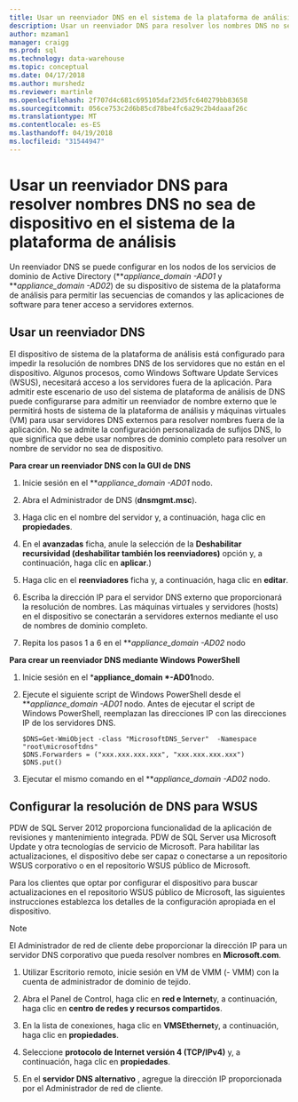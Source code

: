 ```yaml
---
title: Usar un reenviador DNS en el sistema de la plataforma de análisis | Documentos de Microsoft"
description: Usar un reenviador DNS para resolver los nombres DNS no sea de dispositivo en el sistema de la plataforma de análisis.
author: mzaman1
manager: craigg
ms.prod: sql
ms.technology: data-warehouse
ms.topic: conceptual
ms.date: 04/17/2018
ms.author: murshedz
ms.reviewer: martinle
ms.openlocfilehash: 2f707d4c681c695105daf23d5fc640279bb83658
ms.sourcegitcommit: 056ce753c2d6b85cd78be4fc6a29c2b4daaaf26c
ms.translationtype: MT
ms.contentlocale: es-ES
ms.lasthandoff: 04/19/2018
ms.locfileid: "31544947"
---
```

# <a name="use-a-dns-forwarder-to-resolve-non-appliance-dns-names-in-analytics-platform-system"></a>Usar un reenviador DNS para resolver nombres DNS no sea de dispositivo en el sistema de la plataforma de análisis
Un reenviador DNS se puede configurar en los nodos de los servicios de dominio de Active Directory (***appliance_domain *-AD01** y ***appliance_domain *-AD02**) de su dispositivo de sistema de la plataforma de análisis para permitir las secuencias de comandos y las aplicaciones de software para tener acceso a servidores externos.  
  
## <a name="ResolveDNS"></a>Usar un reenviador DNS  
El dispositivo de sistema de la plataforma de análisis está configurado para impedir la resolución de nombres DNS de los servidores que no están en el dispositivo. Algunos procesos, como Windows Software Update Services (WSUS), necesitará acceso a los servidores fuera de la aplicación. Para admitir este escenario de uso del sistema de plataforma de análisis de DNS puede configurarse para admitir un reenviador de nombre externo que le permitirá hosts de sistema de la plataforma de análisis y máquinas virtuales (VM) para usar servidores DNS externos para resolver nombres fuera de la aplicación. No se admite la configuración personalizada de sufijos DNS, lo que significa que debe usar nombres de dominio completo para resolver un nombre de servidor no sea de dispositivo.  
  
**Para crear un reenviador DNS con la GUI de DNS**  
  
1.  Inicie sesión en el ***appliance_domain *-AD01** nodo.  
  
2.  Abra el Administrador de DNS (**dnsmgmt.msc**).  
  
3.  Haga clic en el nombre del servidor y, a continuación, haga clic en **propiedades**.  
  
4.  En el **avanzadas** ficha, anule la selección de la **Deshabilitar recursividad (deshabilitar también los reenviadores)** opción y, a continuación, haga clic en **aplicar**.)  
  
5.  Haga clic en el **reenviadores** ficha y, a continuación, haga clic en **editar**.  
  
6.  Escriba la dirección IP para el servidor DNS externo que proporcionará la resolución de nombres. Las máquinas virtuales y servidores (hosts) en el dispositivo se conectarán a servidores externos mediante el uso de nombres de dominio completo.  
  
7.  Repita los pasos 1 a 6 en el ***appliance_domain *-AD02** nodo  
  
**Para crear un reenviador DNS mediante Windows PowerShell**  
  
1.  Inicie sesión en el ***appliance_domain *-AD01**nodo.  
  
2.  Ejecute el siguiente script de Windows PowerShell desde el ***appliance_domain *-AD01** nodo. Antes de ejecutar el script de Windows PowerShell, reemplazan las direcciones IP con las direcciones IP de los servidores DNS.  
  
    ```  
    $DNS=Get-WmiObject -class "MicrosoftDNS_Server"  -Namespace "root\microsoftdns"  
    $DNS.Forwarders = ("xxx.xxx.xxx.xxx", "xxx.xxx.xxx.xxx")  
    $DNS.put()  
    ```  
  
3.  Ejecutar el mismo comando en el ***appliance_domain *-AD02** nodo.  
  
## <a name="configuring-dns-resolution-for-wsus"></a>Configurar la resolución de DNS para WSUS  
PDW de SQL Server 2012 proporciona funcionalidad de la aplicación de revisiones y mantenimiento integrada. PDW de SQL Server usa Microsoft Update y otra tecnologías de servicio de Microsoft. Para habilitar las actualizaciones, el dispositivo debe ser capaz o conectarse a un repositorio WSUS corporativo o en el repositorio WSUS público de Microsoft.  
  
Para los clientes que optar por configurar el dispositivo para buscar actualizaciones en el repositorio WSUS público de Microsoft, las siguientes instrucciones establezca los detalles de la configuración apropiada en el dispositivo.  
  
> [!NOTE]  
> El Administrador de red de cliente debe proporcionar la dirección IP para un servidor DNS corporativo que pueda resolver nombres en **Microsoft.com**.  
  
1.  Utilizar Escritorio remoto, inicie sesión en VM de VMM (<fabric domain>- VMM) con la cuenta de administrador de dominio de tejido.  
  
2.  Abra el Panel de Control, haga clic en **red e Internet**y, a continuación, haga clic en **centro de redes y recursos compartidos**.  
  
3.  En la lista de conexiones, haga clic en **VMSEthernet**y, a continuación, haga clic en **propiedades**.  
  
4.  Seleccione **protocolo de Internet versión 4 (TCP/IPv4)** y, a continuación, haga clic en **propiedades**.  
  
5.  En el **servidor DNS alternativo** , agregue la dirección IP proporcionada por el Administrador de red de cliente.  
  
<!-- MISSING LINKS ## See Also  
[Common Metadata Query Examples &#40;SQL Server PDW&#41;](../sqlpdw/common-metadata-query-examples-sql-server-pdw.md)  -->  
  
